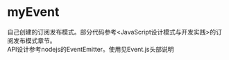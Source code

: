 # myEvent
自己创建的订阅发布模式。部分代码参考<JavaScript设计模式与开发实践>的订阅发布模式章节。  
API设计参考nodejs的EventEmitter。使用见Event.js头部说明
